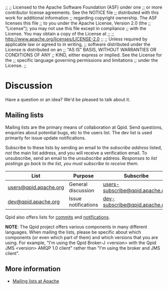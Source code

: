 ;;
;; Licensed to the Apache Software Foundation (ASF) under one
;; or more contributor license agreements.  See the NOTICE file
;; distributed with this work for additional information
;; regarding copyright ownership.  The ASF licenses this file
;; to you under the Apache License, Version 2.0 (the
;; "License"); you may not use this file except in compliance
;; with the License.  You may obtain a copy of the License at
;; 
;;   http://www.apache.org/licenses/LICENSE-2.0
;; 
;; Unless required by applicable law or agreed to in writing,
;; software distributed under the License is distributed on an
;; "AS IS" BASIS, WITHOUT WARRANTIES OR CONDITIONS OF ANY
;; KIND, either express or implied.  See the License for the
;; specific language governing permissions and limitations
;; under the License.
;;

# Discussion

Have a question or an idea?  We'd be pleased to talk about it.

## Mailing lists

Mailing lists are the primary means of collaboration at Qpid. Send questions, enquiries about potential bugs, etc to the users list. The dev list is used primarily for issue update notifications.

Subscribe to these lists by sending an email to the *subscribe address* listed, *not* the main list address, and you will receive a verification email. To unsubscribe, send an email to the *unsubscribe* address. *Responses to list postings go back to the list, you must subscribe to receive them.*

| List | Purpose | Subscribe | Unsubscribe | Archives |
|------|---------|-----------|-------------|----------|
| [users@qpid.apache.org](http://mail-archives.apache.org/mod_mbox/qpid-users/) | General discussion | [users-subscribe@qpid.apache.org](mailto:users-subscribe@qpid.apache.org) | [users-unsubscribe@](mailto:users-unsubscribe@qpid.apache.org) | [ASF](https://lists.apache.org/list.html?users@qpid.apache.org), [ASF2](http://mail-archives.apache.org/mod_mbox/qpid-users/) |
| [dev@qpid.apache.org](http://mail-archives.apache.org/mod_mbox/qpid-dev/) | Issue notifications | [dev-subscribe@qpid.apache.org](mailto:dev-subscribe@qpid.apache.org) | [dev-unsubscribe@](mailto:dev-unsubscribe@qpid.apache.org) | [ASF](https://lists.apache.org/list.html?dev@qpid.apache.org), [ASF2](http://mail-archives.apache.org/mod_mbox/qpid-dev/) |


Qpid also offers lists for
[commits]({{site_url}}/source-code.html#commits-list) and
[notifications]({{site_url}}/source-code.html#notifications-list).

**NOTE**: The Qpid project offers various components in many different
languages. When mailing the lists, please be specific about which
components (or even which part of them) and which versions that you are
using. For example, "I'm using the Qpid Broker-J
&lt;version&gt; with the Qpid JMS &lt;version&gt; AMQP 1.0 client"
rather than "I'm using the broker and JMS client".

## More information
 
 - [Mailing lists at Apache](http://www.apache.org/foundation/mailinglists.html)
